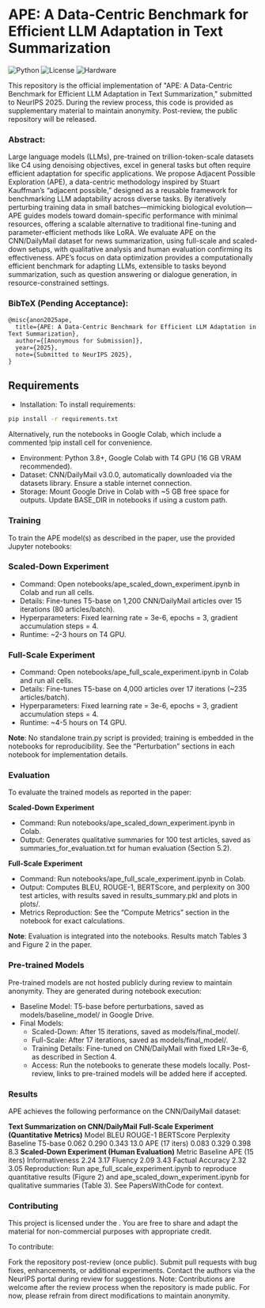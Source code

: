 # APE: A Data-Centric Benchmark for Efficient LLM Adaptation in Text Summarization

![Python](https://img.shields.io/badge/Python-3.8+-blue.svg)
![License](https://img.shields.io/badge/License-CC%20BY%204.0-green.svg)
![Hardware](https://img.shields.io/badge/Hardware-T4%20GPU-orange.svg)

This repository is the official implementation of "APE: A Data-Centric Benchmark for Efficient LLM Adaptation in Text Summarization," submitted to NeurIPS 2025. During the review process, this code is provided as supplementary material to maintain anonymity. Post-review, the public repository will be released.

### Abstract: 
Large language models (LLMs), pre-trained on trillion-token-scale datasets like C4 using denoising objectives, excel in general tasks but often require efficient adaptation for specific applications. We propose Adjacent Possible Exploration (APE), a data-centric methodology inspired by Stuart Kauffman’s “adjacent possible,” designed as a reusable framework for benchmarking LLM adaptability across diverse tasks. By iteratively perturbing training data in small batches—mimicking biological evolution—APE guides models toward domain-specific performance with minimal resources, offering a scalable alternative to traditional fine-tuning and parameter-efficient methods like LoRA. We evaluate APE on the CNN/DailyMail dataset for news summarization, using full-scale and scaled-down setups, with qualitative analysis and human evaluation confirming its effectiveness. APE’s focus on data optimization provides a computationally efficient benchmark for adapting LLMs, extensible to tasks beyond summarization, such as question answering or dialogue generation, in resource-constrained settings.

 ### BibTeX (Pending Acceptance):
 ```
 @misc{anon2025ape,
   title={APE: A Data-Centric Benchmark for Efficient LLM Adaptation in Text Summarization},
   author={[Anonymous for Submission]},
   year={2025},
   note={Submitted to NeurIPS 2025},
 }
 ```

## Requirements
- Installation: To install requirements:

```bash
pip install -r requirements.txt
```
Alternatively, run the notebooks in Google Colab, which include a commented !pip install cell for convenience.

- Environment: Python 3.8+, Google Colab with T4 GPU (16 GB VRAM recommended).
- Dataset: CNN/DailyMail v3.0.0, automatically downloaded via the datasets library. Ensure a stable internet connection.
- Storage: Mount Google Drive in Colab with ~5 GB free space for outputs. Update BASE_DIR in notebooks if using a custom path.

### Training
To train the APE model(s) as described in the paper, use the provided Jupyter notebooks:

### Scaled-Down Experiment
- Command: Open notebooks/ape_scaled_down_experiment.ipynb in Colab and run all cells.
- Details: Fine-tunes T5-base on 1,200 CNN/DailyMail articles over 15 iterations (80 articles/batch).
- Hyperparameters: Fixed learning rate = 3e-6, epochs = 3, gradient accumulation steps = 4.
- Runtime: ~2-3 hours on T4 GPU.
  
### Full-Scale Experiment
- Command: Open notebooks/ape_full_scale_experiment.ipynb in Colab and run all cells.
- Details: Fine-tunes T5-base on 4,000 articles over 17 iterations (~235 articles/batch).
- Hyperparameters: Fixed learning rate = 3e-6, epochs = 3, gradient accumulation steps = 4.
- Runtime: ~4-5 hours on T4 GPU.

**Note**: No standalone train.py script is provided; training is embedded in the notebooks for reproducibility. See the “Perturbation” sections in each notebook for implementation details.

### Evaluation
To evaluate the trained models as reported in the paper:

**Scaled-Down Experiment**
- Command: Run notebooks/ape_scaled_down_experiment.ipynb in Colab.
- Output: Generates qualitative summaries for 100 test articles, saved as summaries_for_evaluation.txt for human evaluation (Section 5.2).

**Full-Scale Experiment**
- Command: Run notebooks/ape_full_scale_experiment.ipynb in Colab.
- Output: Computes BLEU, ROUGE-1, BERTScore, and perplexity on 300 test articles, with results saved in results_summary.pkl and plots in plots/.
- Metrics Reproduction: See the “Compute Metrics” section in the notebook for exact calculations.

**Note**: Evaluation is integrated into the notebooks. Results match Tables 3 and Figure 2 in the paper.

### Pre-trained Models
Pre-trained models are not hosted publicly during review to maintain anonymity. They are generated during notebook execution:

- Baseline Model: T5-base before perturbations, saved as models/baseline_model/ in Google Drive.
- Final Models:
    - Scaled-Down: After 15 iterations, saved as models/final_model/.
    - Full-Scale: After 17 iterations, saved as models/final_model/.
    - Training Details: Fine-tuned on CNN/DailyMail with fixed LR=3e-6, as described in Section 4.
    - Access: Run the notebooks to generate these models locally. Post-review, links to pre-trained models will be added here if accepted.

### Results
APE achieves the following performance on the CNN/DailyMail dataset:

**Text Summarization on CNN/DailyMail**
**Full-Scale Experiment (Quantitative Metrics)**
  Model	BLEU	ROUGE-1	BERTScore	Perplexity
  Baseline T5-base	0.062	0.290	0.343	13.0
  APE (17 iters)	0.083	0.329	0.398	8.3
**Scaled-Down Experiment (Human Evaluation)**
  Metric	Baseline	APE (15 iters)
  Informativeness	2.24	3.17
  Fluency	2.09	3.43
  Factual Accuracy	2.32	3.05
  Reproduction: Run ape_full_scale_experiment.ipynb to reproduce quantitative results (Figure 2) and ape_scaled_down_experiment.ipynb for   qualitative summaries (Table 3). See PapersWithCode for context.

### Contributing
This project is licensed under the . You are free to share and adapt the material for non-commercial purposes with appropriate credit.

To contribute:

Fork the repository post-review (once public).
Submit pull requests with bug fixes, enhancements, or additional experiments.
Contact the authors via the NeurIPS portal during review for suggestions.
Note: Contributions are welcome after the review process when the repository is made public. For now, please refrain from direct modifications to maintain anonymity.
